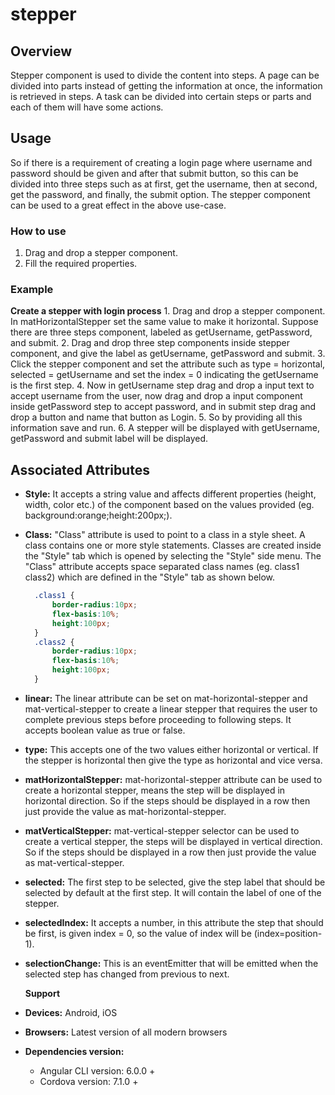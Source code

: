 # stepper

## Overview

Stepper component is used to divide the content into steps. A page can be divided into parts instead of getting the information at once, the information is retrieved in steps. A task can be divided into certain steps or parts and each of them will have some actions.

## Usage

So if there is a requirement of creating a login page where username and password should be given and after that submit button, so this can be divided into three steps such as at first, get the username, then at second, get the password, and finally, the submit option. The stepper component can be used to a great effect in the above use-case.

### How to use

1. Drag and drop a stepper component.
2. Fill the required properties.

### Example

**Create a stepper with login process** 1. Drag and drop a stepper component. In matHorizontalStepper set the same value to make it horizontal. Suppose there are three steps component, labeled as getUsername, getPassword, and submit. 2. Drag and drop three step components inside stepper component, and give the label as getUsername, getPassword and submit. 3. Click the stepper component and set the attribute such as type = horizontal, selected = getUsername and set the index = 0 indicating the getUsername is the first step. 4. Now in getUsername step drag and drop a input text to accept username from the user, now drag and drop a input component inside getPassword step to accept password, and in submit step drag and drop a button and name that button as Login. 5. So by providing all this information save and run. 6. A stepper will be displayed with getUsername, getPassword and submit label will be displayed.

## Associated Attributes

* **Style:** It accepts a string value and affects different properties \(height, width, color etc.\) of the component based on the values provided \(eg. background:orange;height:200px;\).
* **Class:** "Class" attribute is used to point to a class in a style sheet. A class contains one or more style statements. Classes are created inside the "Style" tab which is opened by selecting the "Style" side menu. The "Class" attribute accepts space separated class names \(eg. class1 class2\) which are defined in the "Style" tab as shown below.

  ```css
    .class1 {
        border-radius:10px;
        flex-basis:10%;
        height:100px;
    }
    .class2 {
        border-radius:10px;
        flex-basis:10%;
        height:100px;
    }
  ```

* **linear:** The linear attribute can be set on mat-horizontal-stepper and mat-vertical-stepper to create a linear stepper that requires the user to complete previous steps before proceeding to following steps. It accepts boolean value as true or false.
* **type:** This accepts one of the two values either horizontal or vertical. If the stepper is horizontal then give the type as horizontal and vice versa. 
* **matHorizontalStepper:** mat-horizontal-stepper attribute can be used to create a horizontal stepper, means the step will be displayed in horizontal direction. So if the steps should be displayed in a row then just provide the value as mat-horizontal-stepper.              
* **matVerticalStepper:** mat-vertical-stepper selector can be used to create a vertical stepper, the steps will be displayed in vertical direction. So if the steps should be displayed in a row then just provide the value  as mat-vertical-stepper. 
* **selected:** The first step to be selected, give the step label that should be selected by default at the first step. It will contain the label of one of the stepper.
* **selectedIndex:** It accepts a number, in this attribute the step that should be first, is given index = 0, so the value of index will be \(index=position-1\). 
* **selectionChange:** This is an eventEmitter that will be emitted when the selected step has changed from previous to next.

  **Support**

* **Devices:** Android, iOS
* **Browsers:**  Latest version of all modern browsers
* **Dependencies version:** 
  * Angular CLI version: 6.0.0 + 
  * Cordova version: 7.1.0 + 

